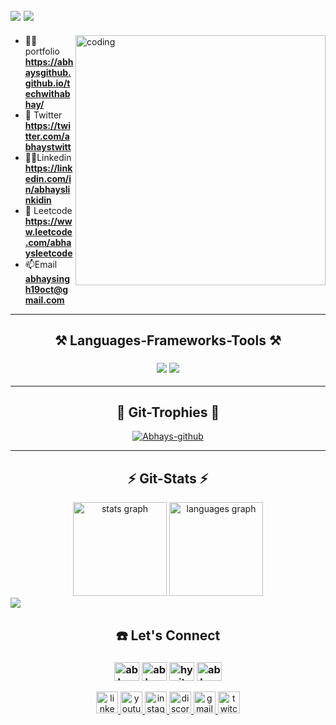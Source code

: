 <h2><img src="https://visitcount.itsvg.in/api?id=ParnaRoyChowdhury777&icon=9&color=9"/> <img src="https://readme-typing-svg.herokuapp.com/?font=Righteous&size=30&center=true&vCenter=true&width=800&height=33&duration=4000&lines=Hi+There!+Welcome+to+my+github+Profile;+I'm+Abhay+,+an+Aspiring+Software+Developer;"/>
</h2>
<img align="right" alt="coding" width="400" src="https://forum.radxa.com/uploads/default/original/2X/0/0700553091f087b04779ef2444f081ad45b24dc2.gif">

- 👨‍💻 portfolio **https://abhaysgithub.github.io/techwithabhay/**
- 🚀 Twitter **https://twitter.com/abhaystwitt**
- 🙇🏻Linkedin **https://linkedin.com/in/abhayslinkidin**
- 🤖 Leetcode **https://www.leetcode.com/abhaysleetcode**
- 📫Email **abhaysingh19oct@gmail.com**



<hr>
<h2 align="center">⚒️ Languages-Frameworks-Tools ⚒</h2>
<h3 align="center">
<img  src="https://skillicons.dev/icons?i=react,bootstrap,mui,html,css,vscode,github,figma,tailwind,git,r,nodejs" />
<img  src="https://skillicons.dev/icons?i=python,javascript,typescript,express,firebase,mongodb,c,java,nextjs,mysql,flask" />
</h3>



<hr>
<h2 align="center">🚀 Git-Trophies 🚀</h2>
<p align="center">
  <a href="https://github.com/ryo-ma/github-profile-trophy"><img src="https://github-profile-trophy.vercel.app/?username=anubhavchaturvedi-github" alt="Abhays-github"/></a> 
</p>
 


<hr>
<h2 align="center">⚡ Git-Stats ⚡</h2>
<div align="center">
  <img src="https://github-readme-stats.vercel.app/api?username=maurodesouza&hide_title=false&hide_rank=false&show_icons=true&include_all_commits=true&count_private=true&disable_animations=false&theme=dracula&locale=en&hide_border=false" height="150" alt="stats graph"/>
  <img src="https://github-readme-stats.vercel.app/api/top-langs?username=maurodesouza&locale=en&hide_title=false&layout=compact&card_width=320&langs_count=5&theme=dracula&hide_border=false" height="150" alt="languages graph"/>
</div>






<img src="https://user-images.githubusercontent.com/73097560/115834477-dbab4500-a447-11eb-908a-139a6edaec5c.gif">
<h2 align="center">☎️ Let's Connect </h2>
<h3 align="center">
  <a href="https://twitter.com/abhaystwitt" target="blank"><img align="center" src="https://raw.githubusercontent.com/rahuldkjain/github-profile-readme-generator/master/src/images/icons/Social/twitter.svg" alt="abhaystwitt" height="30" width="40" /></a>
  <a href="https://linkedin.com/in/abhayslinkidin" target="blank"><img align="center" src="https://raw.githubusercontent.com/rahuldkjain/github-profile-readme-generator/master/src/images/icons/Social/linked-in-alt.svg" alt="abhayslinkidin" height="30" width="40" /></a>
  <a href="https://instagram.com/hyyitsabhay" target="blank"><img align="center" src="https://raw.githubusercontent.com/rahuldkjain/github-profile-readme-generator/master/src/images/icons/Social/instagram.svg" alt="hyyitsabhay" height="30" width="40" /></a>
  <a href="https://www.leetcode.com/abhaysleetcode" target="blank"><img align="center" src="https://raw.githubusercontent.com/rahuldkjain/github-profile-readme-generator/master/src/images/icons/Social/leet-code.svg" alt="abhaysleetcode" height="30" width="40" /></a>
</h3>

<div align="center">
  <a href="https://linkedin.com/in/abhayslinkidin" target="blank"> <img src="https://img.shields.io/static/v1?message=LinkedIn&logo=linkedin&label=&color=0077B5&logoColor=white&labelColor=&style=for-the-badge" height="35" alt="linkedin logo"/> </a>
  <a href="https://www.youtube.com/@abhaysyoutube" target="blank"> <img src="https://img.shields.io/static/v1?message=Youtube&logo=youtube&label=&color=FF0000&logoColor=white&labelColor=&style=for-the-badge" height="35" alt="youtube logo"/> </a>
  <a href="https://instagram.com/hyyitsabhay" target="blank"> <img src="https://img.shields.io/static/v1?message=Instagram&logo=instagram&label=&color=E4405F&logoColor=white&labelColor=&style=for-the-badge" height="35" alt="instagram logo"/> </a>
  <a href="https://discord.com/channels/@me" target="blank">  <img src="https://img.shields.io/static/v1?message=Discord&logo=discord&label=&color=7289DA&logoColor=white&labelColor=&style=for-the-badge" height="35" alt="discord logo"/> </a>
  <a href="https://mail.google.com/mail/u/0/#inbox" target="blank">  <img src="https://img.shields.io/static/v1?message=Gmail&logo=gmail&label=&color=D14836&logoColor=white&labelColor=&style=for-the-badge" height="35" alt="gmail logo"/> </a>
  <a href="https://www.twitch.tv/" target="blank"> <img src="https://img.shields.io/static/v1?message=Twitch&logo=twitch&label=&color=9146FF&logoColor=white&labelColor=&style=for-the-badge" height="35" alt="twitch logo"/> </a>
</div>

